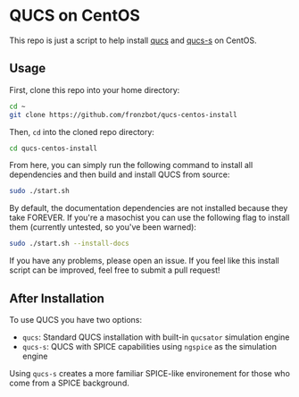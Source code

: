 # QUCS on CentOS

This repo is just a script to help install [qucs](https://github.com/Qucs/qucs) and [qucs-s](https://ra3xdh.github.io) on CentOS.

## Usage

First, clone this repo into your home directory:

```bash
cd ~
git clone https://github.com/fronzbot/qucs-centos-install
```

Then, `cd` into the cloned repo directory:

```bash
cd qucs-centos-install
```

From here, you can simply run the following command to install all dependencies and then build and install QUCS from source:

```bash
sudo ./start.sh
```

By default, the documentation dependencies are not installed because they take FOREVER.  If you're a masochist you can use the following flag to install them (currently untested, so you've been warned):

```bash
sudo ./start.sh --install-docs
```

If you have any problems, please open an issue.  If you feel like this install script can be improved, feel free to submit a pull request!

## After Installation

To use QUCS you have two options:

- `qucs`: Standard QUCS installation with built-in `qucsator` simulation engine
- `qucs-s`: QUCS with SPICE capabilities using `ngspice` as the simulation engine

Using `qucs-s` creates a more familiar SPICE-like environement for those who come from a SPICE background.
